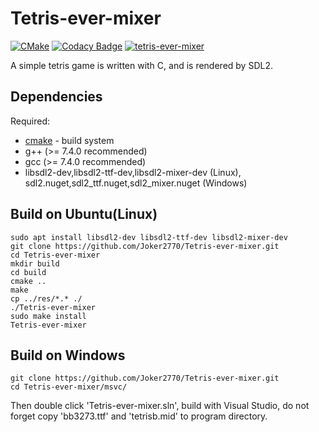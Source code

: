 # Tetris-ever-mixer

[![CMake](https://github.com/Joker2770/Tetris-ever-mixer/actions/workflows/cmake.yml/badge.svg)](https://github.com/Joker2770/Tetris-ever-mixer/actions/workflows/cmake.yml)
[![Codacy Badge](https://api.codacy.com/project/badge/Grade/e64d90b4e4c84d3c8fb6dbbaf8e8b8cf)](https://app.codacy.com/gh/Joker2770/Tetris-ever-mixer?utm_source=github.com&utm_medium=referral&utm_content=Joker2770/Tetris-ever-mixer&utm_campaign=Badge_Grade_Settings)
[![tetris-ever-mixer](https://snapcraft.io/tetris-ever-mixer/badge.svg)](https://snapcraft.io/tetris-ever-mixer)

A simple tetris game is written with C, and is rendered by SDL2.

## Dependencies
Required:
* [cmake](http://www.cmake.org) - build system
* g++ (>= 7.4.0 recommended)
* gcc (>= 7.4.0 recommended)
* libsdl2-dev,libsdl2-ttf-dev,libsdl2-mixer-dev (Linux), sdl2.nuget,sdl2_ttf.nuget,sdl2_mixer.nuget (Windows)

## Build on Ubuntu(Linux)
~~~
sudo apt install libsdl2-dev libsdl2-ttf-dev libsdl2-mixer-dev
git clone https://github.com/Joker2770/Tetris-ever-mixer.git
cd Tetris-ever-mixer
mkdir build
cd build
cmake ..
make
cp ../res/*.* ./
./Tetris-ever-mixer
sudo make install
Tetris-ever-mixer
~~~

## Build on Windows
~~~
git clone https://github.com/Joker2770/Tetris-ever-mixer.git
cd Tetris-ever-mixer/msvc/
~~~
Then double click 'Tetris-ever-mixer.sln', build with Visual Studio, do not forget copy 'bb3273.ttf' and 'tetrisb.mid' to program directory.
